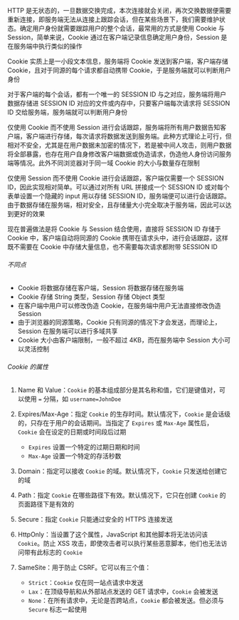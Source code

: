 HTTP 是无状态的，一旦数据交换完成，本次连接就会关闭，再次交换数据便需要重新连接，即服务端无法从连接上跟踪会话，但在某些场景下，我们需要维护状态。确定用户身份就需要跟踪用户的整个会话，最常用的方式是使用 Cookie 与 Session，简单来说，Cookie 通过在客户端记录信息确定用户身份，Session 是在服务端中执行类似的操作

Cookie 实质上是一小段文本信息，服务端将 Cookie 发送到客户端，客户端存储 Cookie，且对于同源的每个请求都自动携带 Cookie，于是服务端就可以判断用户身份

对于客户端的每个会话，都有一个唯一的 SESSION ID 与之对应，服务端将用户数据存储进 SESSION ID 对应的文件或内存中，只要客户端每次请求将 SESSION ID 交给服务端，服务端就可以判断用户身份

仅使用 Cookie 而不使用 Session 进行会话跟踪，服务端将所有用户数据告知客户端，客户端进行存储，每次请求将数据发送到服务端。此种方式理论上可行，但相对不安全，尤其是在用户数据未加密的情况下，若是被中间人攻击，则用户数据将全部暴露，也存在用户自身修改客户端数据或伪造请求，伪造他人身份访问服务端等情况。此外不同浏览器对于同一域 Cookie 的大小与数量存在限制

仅使用 Session 而不使用 Cookie 进行会话跟踪，客户端仅需要一个 SESSION ID，因此实现相对简单。可以通过对所有 URL 拼接成一个 SESSION ID 或对每个表单设置一个隐藏的 input 用以存储 SESSION ID，服务端便可以进行会话跟踪。由于数据存储在服务端，相对安全，且存储量大小完全取决于服务端，因此可以达到更好的效果

现在普遍做法是将 Cookie 与 Session 结合使用，直接将 SESSION ID 存储于 Cookie 中，客户端自动将同源的 Cookie 携带在请求头中，进行会话跟踪，这样既不需要在 Cookie 中存储大量信息，也不需要每次请求都附带 SESSION ID

###### 不同点

- Cookie 将数据存储在客户端，Session 将数据存储在服务端
- Cookie 存储 String 类型，Session 存储 Object 类型
- 在客户端中用户可以修改伪造 Cookie，在服务端中用户无法直接修改伪造 Session
- 由于浏览器的同源策略，Cookie 只有同源的情况下才会发送，而理论上，Session 在服务端可以进行多域共享
- Cookie 大小由客户端限制，一般不超过 4KB，而在服务端中 Session 大小可以灵活控制

###### Cookie 的属性

1. Name 和 Value：`Cookie` 的基本组成部分是其名称和值，它们是键值对，可以使用 `=` 分隔，如 `username=JohnDoe`

2. Expires/Max-Age：指定 `Cookie` 的生存时间。默认情况下，`Cookie` 是会话级的，只存在于用户的会话期间。当指定了 `Expires` 或 `Max-Age` 属性后，`Cookie` 会在设定的日期或时间段后过期

   - `Expires` 设置一个特定的过期日期和时间
   - `Max-Age` 设置一个特定的存活秒数

3. Domain：指定可以接收 `Cookie` 的域。默认情况下，`Cookie` 只发送给创建它的域

4. Path：指定 `Cookie` 在哪些路径下有效。默认情况下，它只在创建 `Cookie` 的页面路径下是有效的

5. Secure：指定 `Cookie` 只能通过安全的 HTTPS 连接发送

6. HttpOnly：当设置了这个属性，JavaScript 和其他脚本将无法访问该 `Cookie`。防止 XSS 攻击，即使攻击者可以执行某些恶意脚本，他们也无法访问带有此标志的 `Cookie`

7. SameSite：用于防止 CSRF。它可以有三个值：
   - `Strict`：`Cookie` 仅在同一站点请求中发送
   - `Lax`：在顶级导航和从外部站点发送的 GET 请求中，`Cookie` 会被发送
   - `None`：在所有请求中，无论是否跨站点，`Cookie` 都会被发送。但必须与 `Secure` 标志一起使用
